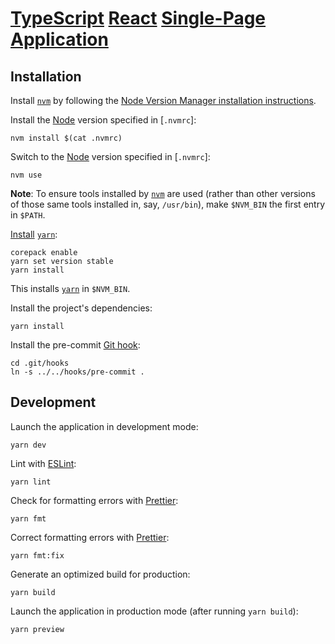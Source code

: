 # [TypeScript] [React] [Single-Page Application][spa]

## Installation

Install [`nvm`] by following the [Node Version Manager installation instructions](https://github.com/nvm-sh/nvm#installing-and-updating).

Install the [Node] version specified in [`.nvmrc`]:

```console
nvm install $(cat .nvmrc)
```

Switch to the [Node] version specified in [`.nvmrc`]:

```console
nvm use
```

**Note**: To ensure tools installed by [`nvm`] are used (rather than other versions of those same tools installed in, say, `/usr/bin`), make `$NVM_BIN` the first entry in `$PATH`.

[Install](https://yarnpkg.com/getting-started/install) [`yarn`]:

```console
corepack enable
yarn set version stable
yarn install
```

This installs [`yarn`] in `$NVM_BIN`.

Install the project's dependencies:

```console
yarn install
```

Install the pre-commit [Git hook](https://git-scm.com/book/en/v2/Customizing-Git-Git-Hooks):

```console
cd .git/hooks
ln -s ../../hooks/pre-commit .
```

## Development

Launch the application in development mode:

```console
yarn dev
```

Lint with [ESLint]:

```console
yarn lint
```

Check for formatting errors with [Prettier]:

```console
yarn fmt
```

Correct formatting errors with [Prettier]:

```console
yarn fmt:fix
```

Generate an optimized build for production:

```console
yarn build
```

Launch the application in production mode (after running `yarn build`):

```console
yarn preview
```

[`nvm`]: https://github.com/nvm-sh/nvm
[`nvmrc`]: ./nvmrc
[`yarn`]: https://yarnpkg.com/
[ESLint]: https://eslint.org/
[Node]: https://nodejs.org/en
[Prettier]: https://prettier.io/
[React]: https://react.dev
[spa]: https://en.wikipedia.org/wiki/Single-page_application
[TypeScript]: https://www.typescriptlang.org/
